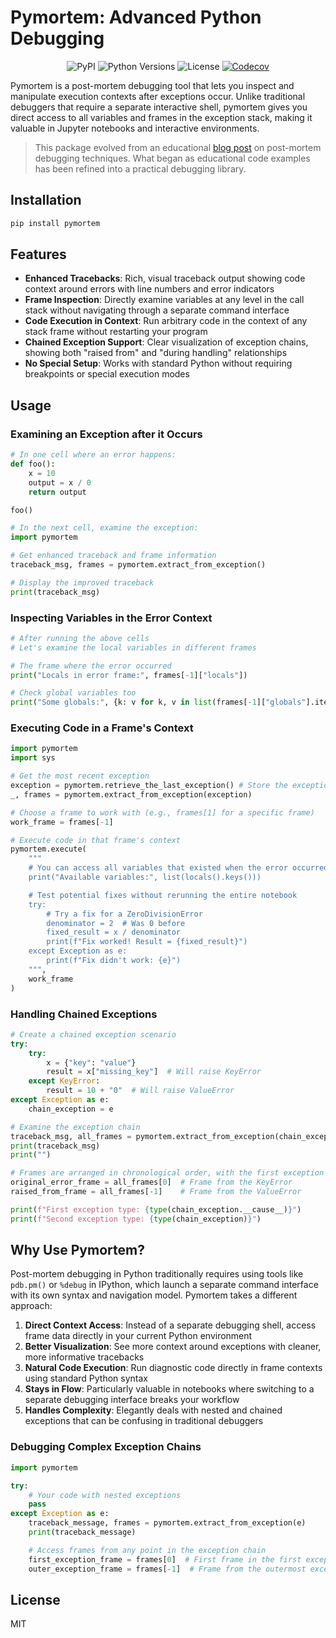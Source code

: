 # Pymortem: Advanced Python Debugging

<div align="center">

![PyPI](https://img.shields.io/pypi/v/pymortem)
![Python Versions](https://img.shields.io/pypi/pyversions/pymortem)
![License](https://img.shields.io/pypi/l/pymortem?logo=auto)
[![Codecov](https://codecov.io/gh/nsarang/pymortem/branch/main/graph/badge.svg)](https://codecov.io/gh/nsarang/pymortem)

</div>

Pymortem is a post-mortem debugging tool that lets you inspect and manipulate execution contexts after exceptions occur. Unlike traditional debuggers that require a separate interactive shell, pymortem gives you direct access to all variables and frames in the exception stack, making it valuable in Jupyter notebooks and interactive environments.

> This package evolved from an educational [blog post](https://nimasarang.com/blog/2025-01-30-post-mortem/) on post-mortem debugging techniques. What began as educational code examples has been refined into a practical debugging library.

## Installation

```bash
pip install pymortem
```

## Features

- **Enhanced Tracebacks**: Rich, visual traceback output showing code context around errors with line numbers and error indicators
- **Frame Inspection**: Directly examine variables at any level in the call stack without navigating through a separate command interface
- **Code Execution in Context**: Run arbitrary code in the context of any stack frame without restarting your program
- **Chained Exception Support**: Clear visualization of exception chains, showing both "raised from" and "during handling" relationships
- **No Special Setup**: Works with standard Python without requiring breakpoints or special execution modes

## Usage

### Examining an Exception after it Occurs

```python
# In one cell where an error happens:
def foo():
    x = 10
    output = x / 0
    return output

foo()
```

```python
# In the next cell, examine the exception:
import pymortem

# Get enhanced traceback and frame information
traceback_msg, frames = pymortem.extract_from_exception()

# Display the improved traceback
print(traceback_msg)
```

### Inspecting Variables in the Error Context

```python
# After running the above cells
# Let's examine the local variables in different frames

# The frame where the error occurred
print("Locals in error frame:", frames[-1]["locals"])

# Check global variables too
print("Some globals:", {k: v for k, v in list(frames[-1]["globals"].items())[:5]})
```

### Executing Code in a Frame's Context

```python
import pymortem
import sys

# Get the most recent exception
exception = pymortem.retrieve_the_last_exception() # Store the exception
_, frames = pymortem.extract_from_exception(exception)

# Choose a frame to work with (e.g., frames[1] for a specific frame)
work_frame = frames[-1]

# Execute code in that frame's context
pymortem.execute(
    """
    # You can access all variables that existed when the error occurred
    print("Available variables:", list(locals().keys()))

    # Test potential fixes without rerunning the entire notebook
    try:
        # Try a fix for a ZeroDivisionError
        denominator = 2  # Was 0 before
        fixed_result = x / denominator
        print(f"Fix worked! Result = {fixed_result}")
    except Exception as e:
        print(f"Fix didn't work: {e}")
    """,
    work_frame
)
```

### Handling Chained Exceptions

```python
# Create a chained exception scenario
try:
    try:
        x = {"key": "value"}
        result = x["missing_key"]  # Will raise KeyError
    except KeyError:
        result = 10 + "0"  # Will raise ValueError
except Exception as e:
    chain_exception = e

# Examine the exception chain
traceback_msg, all_frames = pymortem.extract_from_exception(chain_exception)
print(traceback_msg)
print("")

# Frames are arranged in chronological order, with the first exception first
original_error_frame = all_frames[0]  # Frame from the KeyError
raised_from_frame = all_frames[-1]    # Frame from the ValueError

print(f"First exception type: {type(chain_exception.__cause__)}")
print(f"Second exception type: {type(chain_exception)}")
```

## Why Use Pymortem?

Post-mortem debugging in Python traditionally requires using tools like `pdb.pm()` or `%debug` in IPython, which launch a separate command interface with its own syntax and navigation model. Pymortem takes a different approach:

1. **Direct Context Access**: Instead of a separate debugging shell, access frame data directly in your current Python environment
2. **Better Visualization**: See more context around exceptions with cleaner, more informative tracebacks
3. **Natural Code Execution**: Run diagnostic code directly in frame contexts using standard Python syntax
4. **Stays in Flow**: Particularly valuable in notebooks where switching to a separate debugging interface breaks your workflow
5. **Handles Complexity**: Elegantly deals with nested and chained exceptions that can be confusing in traditional debuggers

### Debugging Complex Exception Chains

```python
import pymortem

try:
    # Your code with nested exceptions
    pass
except Exception as e:
    traceback_message, frames = pymortem.extract_from_exception(e)
    print(traceback_message)

    # Access frames from any point in the exception chain
    first_exception_frame = frames[0]  # First frame in the first exception
    outer_exception_frame = frames[-1]  # Frame from the outermost exception
```

## License

MIT
